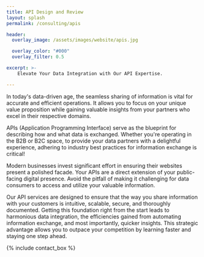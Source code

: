 ```yaml
---
title: API Design and Review
layout: splash
permalink: /consulting/apis

header:
  overlay_image: /assets/images/website/apis.jpg

  overlay_color: "#000"
  overlay_filter: 0.5

excerpt: >-
    Elevate Your Data Integration with Our API Expertise.

---
```


In today's data-driven age, the seamless sharing of information is vital for accurate and efficient operations. It allows you to focus on your unique value proposition while gaining valuable insights from your partners who excel in their respective domains.

APIs (Application Programming Interface) serve as the blueprint for describing how and what data is exchanged. Whether you're operating in the B2B or B2C space, to provide your data partners with a delightful experience, adhering to industry best practices for information exchange is critical!

Modern businesses invest significant effort in ensuring their websites present a polished facade. Your APIs are a direct extension of your public-facing digital presence. Avoid the pitfall of making it challenging for data consumers to access and utilize your valuable information.

Our API services are designed to ensure that the way you share information with your customers is intuitive, scalable, secure, and thoroughly documented. Getting this foundation right from the start leads to harmonious data integration, the efficiencies gained from automating information exchange, and most importantly, quicker insights. This strategic advantage allows you to outpace your competition by learning faster and staying one step ahead.

{% include contact_box %}
